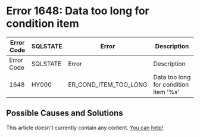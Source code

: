 
# Error 1648: Data too long for condition item


| Error Code | SQLSTATE | Error | Description |
| --- | --- | --- | --- |
| Error Code | SQLSTATE | Error | Description |
| 1648 | HY000 | ER_COND_ITEM_TOO_LONG | Data too long for condition item '%s' |




## Possible Causes and Solutions


This article doesn't currently contain any content. [You can help!](/kb/en/writing-and-editing-knowledge-base-articles/)

